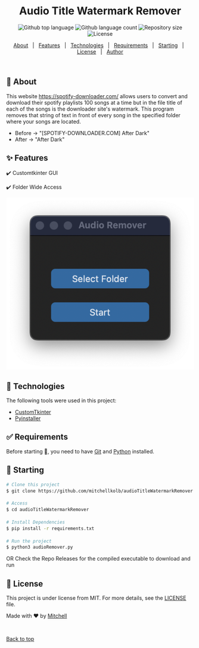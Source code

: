 

<h1 align="center">Audio Title Watermark Remover</h1>

<p align="center">
  <img alt="Github top language" src="https://img.shields.io/github/languages/top/mitchellkolb/audioTitleWatermarkRemover?color=56BEB8">

  <img alt="Github language count" src="https://img.shields.io/github/languages/count/mitchellkolb/audioTitleWatermarkRemover?color=56BEB8">

  <img alt="Repository size" src="https://img.shields.io/github/repo-size/mitchellkolb/audioTitleWatermarkRemover?color=56BEB8">

  <img alt="License" src="https://img.shields.io/github/license/mitchellkolb/audioTitleWatermarkRemover?color=56BEB8">

</p>

<p align="center">
  <a href="#dart-about">About</a> &#xa0; | &#xa0; 
  <a href="#sparkles-features">Features</a> &#xa0; | &#xa0;
  <a href="#rocket-technologies">Technologies</a> &#xa0; | &#xa0;
  <a href="#white_check_mark-requirements">Requirements</a> &#xa0; | &#xa0;
  <a href="#checkered_flag-starting">Starting</a> &#xa0; | &#xa0;
  <a href="#memo-license">License</a> &#xa0; | &#xa0;
  <a href="https://github.com/mitchellkolb" target="_blank">Author</a>
</p>

<br>

## :dart: About

This website https://spotify-downloader.com/ allows users to convert and download their spotify playlists 100 songs at a time but in the file title of each of the songs is the downloader site's watermark. This program removes that string of text in front of every song in the specified folder where your songs are located. 

- Before -> "[SPOTIFY-DOWNLOADER.COM] After Dark"
- After -> "After Dark"

## :sparkles: Features

:heavy_check_mark: Customtkinter GUI

:heavy_check_mark: Folder Wide Access

![GUI Image](images/gui.png "GUI Image")

## :rocket: Technologies


The following tools were used in this project:

- [CustomTkinter](https://customtkinter.tomschimansky.com/)
- [Pyinstaller](https://pyinstaller.org/en/stable/index.html)

## :white_check_mark: Requirements

Before starting :checkered_flag:, you need to have [Git](https://git-scm.com) and [Python](https://www.python.org/downloads/) installed.

## :checkered_flag: Starting ##

```bash
# Clone this project
$ git clone https://github.com/mitchellkolb/audioTitleWatermarkRemover

# Access
$ cd audioTitleWatermarkRemover

# Install Dependencies
$ pip install -r requirements.txt

# Run the project
$ python3 audioRemover.py

```
OR
Check the Repo Releases for the compiled executable to download and run

## :memo: License

This project is under license from MIT. For more details, see the [LICENSE](LICENSE.md) file.


Made with :heart: by <a href="https://github.com/mitchellkolb" target="_blank">Mitchell</a>

&#xa0;

<a href="#top">Back to top</a>
